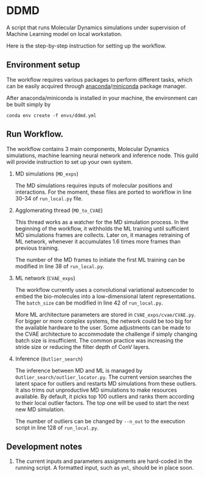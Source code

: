 # DDMD

A script that runs Molecular Dynamics simulations under supervision of Machine
Learning model on local workstation.

Here is the step-by-step instruction for setting up the workflow.

## Environment setup

The workflow requires various packages to perform different tasks, which can be easily acquired through [anaconda](https://www.anaconda.com/products/individual)/[miniconda](https://docs.conda.io/en/latest/miniconda.html) package manager. 

After anaconda/miniconda is installed in your machine, the environment can be built simply by

```
conda env create -f envs/ddmd.yml
```

## Run Workflow.
The workflow contains 3 main components, Molecular Dynamics simulations, machine learning neural network and inference node. This guild will provide instruction to set up your own system. 

1. MD simulations (`MD_exps`)

    The MD simulations requires inputs of molecular positions and interactions. For the moment, these files are ported to workflow in line 30-34 of `run_local.py` file. 

2. Agglomerating thread (`MD_to_CVAE`)
    
    This thread works as a watcher for the MD simulation process. In the beginning of the workflow, it withholds the ML training until sufficient MD simulations frames are collects. Later on, it manages retraining of ML network, whenever it accumulates 1.6 times more frames than previous training. 

    The number of the MD frames to initiate the first ML training can be modified in line 38 of `run_local.py`. 


3. ML network (`CVAE_exps`)

    The workflow currently uses a convolutional variational autoencoder to embed the bio-molecules into a low-dimensional latent representations. The `batch_size` can be modified in line 42 of `run_local.py`. 

    More ML architecture parameters are stored in `CVAE_exps/cvae/CVAE.py`. For bigger or more complex systems, the network could be too big for the available hardware to the user. Some adjustments can be made to the CVAE architecture to accommodate the challenge if simply changing batch size is insufficient. The common practice was increasing the stride size or reducing the filter depth of ConV layers. 

2. Inference (`Outlier_search`)
   
   The inference between MD and ML is managed by `Outlier_search/outlier_locator.py`. The current version searches the latent space for outliers and restarts MD simulations from these outliers. It also trims out unproductive MD simulations to make resources available. By default, it picks top 100 outliers and ranks them according to their local outlier factors. The top one will be used to start the next new MD simulation. 

   The number of outliers can be changed by `--n_out` to the execution script in line 128 of `run_local.py`. 


## Development notes
1. The current inputs and parameters assignments are hard-coded in the running script. A formatted input, such as `yml`, should be in place soon. 
